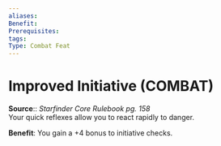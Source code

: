 ```yaml
---
aliases: 
Benefit: 
Prerequisites: 
tags: 
Type: Combat Feat
---
```


# Improved Initiative (COMBAT)

**Source**:: _Starfinder Core Rulebook pg. 158_  
Your quick reflexes allow you to react rapidly to danger.

**Benefit**: You gain a +4 bonus to initiative checks.
